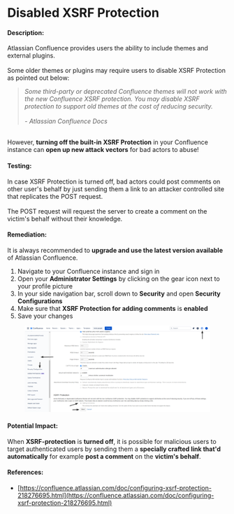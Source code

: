 # Disabled XSRF Protection

#### Description:

Atlassian Confluence provides users the ability to include themes and external plugins.\
\
Some older themes or plugins may require users to disable XSRF Protection as pointed out below:

> _Some third-party or deprecated Confluence themes will not work with the new Confluence XSRF protection. You may disable XSRF protection to support old themes at the cost of reducing security._\
> \
> _- Atlassian Confluence Docs_

\
However, **turning off the built-in XSRF Protection** in your Confluence instance can **open up new attack vectors** for bad actors to abuse!

#### Testing:

In case XSRF Protection is turned off, bad actors could post comments on other user's behalf by just sending them a link to an attacker controlled site that replicates the POST request.\
\
The POST request will request the server to create a comment on the victim's behalf without their knowledge.

#### Remediation:

It is always recommended to **upgrade and use the latest version available** of Atlassian Confluence.

1. Navigate to your Confluence instance and sign in
2. Open your **Administrator Settings** by clicking on the gear icon next to your profile picture
3. In your side navigation bar, scroll down to **Security** and open **Security Configurations**
4. Make sure that **XSRF Protection for adding comments** is **enabled**
5. Save your changes

<figure><img src="../../.gitbook/assets/image (1) (1).png" alt=""><figcaption></figcaption></figure>

#### Potential Impact:

When **XSRF-protection** is **turned off**, it is possible for malicious users to target authenticated users by sending them a **specially crafted link that'd automatically** for example **post a comment** on the **victim's behalf**.

#### References:

* [https://confluence.atlassian.com/doc/configuring-xsrf-protection-218276695.html](https://confluence.atlassian.com/doc/configuring-xsrf-protection-218276695.html)

